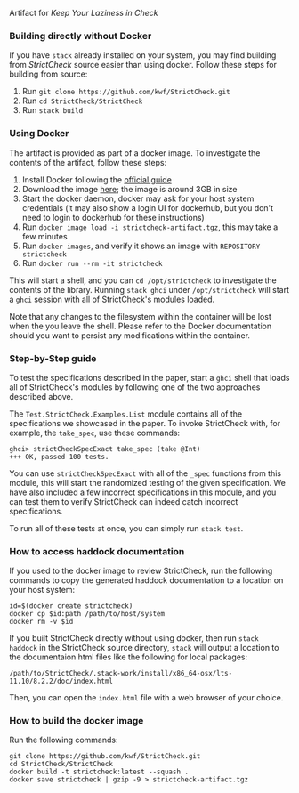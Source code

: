 Artifact for *Keep Your Laziness in Check*

### Building directly without Docker

If you have `stack` already installed on your system, you may find building from
*StrictCheck* source easier than using docker. Follow these steps for building
from source:

1. Run `git clone https://github.com/kwf/StrictCheck.git`
2. Run `cd StrictCheck/StrictCheck`
3. Run `stack build`

### Using Docker

The artifact is provided as part of a docker image. To investigate the contents
of the artifact, follow these steps:

1. Install Docker following the [official guide](https://docs.docker.com/install/)
2. Download the image [here](https://drive.google.com/file/d/1JPlPobzX32emNHM1h9RiF0ae7Vo5K0Vy/view?usp=sharing); the image is around 3GB in size
3. Start the docker daemon, docker may ask for your host system credentials (it
may also show a login UI for dockerhub, but you don't need to login to
dockerhub for these instructions)
4. Run `docker image load -i strictcheck-artifact.tgz`, this may take a few minutes
5. Run `docker images`, and verify it shows an image with `REPOSITORY strictcheck`
6. Run `docker run --rm -it strictcheck`

This will start a shell, and you can `cd /opt/strictcheck` to investigate the
contents of the library. Running `stack ghci` under `/opt/strictcheck` will
start a `ghci` session with all of StrictCheck's modules loaded.

Note that any changes to the filesystem within the container will be lost when
the you leave the shell. Please refer to the Docker documentation should you
want to persist any modifications within the container.

### Step-by-Step guide

To test the specifications described in the paper, start a `ghci` shell that
loads all of StrictCheck's modules by following one of the two approaches
described above.

The `Test.StrictCheck.Examples.List` module contains all of the specifications
we showcased in the paper. To invoke StrictCheck with, for example, the
`take_spec`, use these commands:

```
ghci> strictCheckSpecExact take_spec (take @Int)
+++ OK, passed 100 tests.
```

You can use `strictCheckSpecExact` with all of the `_spec` functions from this
module, this will start the randomized testing of the given specification. We
have also included a few incorrect specifications in this module, and you can
test them to verify StrictCheck can indeed catch incorrect specifications.

To run all of these tests at once, you can simply run `stack test`.

### How to access haddock documentation

If you used to the docker image to review StrictCheck, run the following
commands to copy the generated haddock documentation to a location on your host
system:

```
id=$(docker create strictcheck)
docker cp $id:path /path/to/host/system
docker rm -v $id
```

If you built StrictCheck directly without using docker, then run `stack haddock`
in the StrictCheck source directory, `stack` will output a location to the
documentaion html files like the following for local packages:

```
/path/to/StrictCheck/.stack-work/install/x86_64-osx/lts-11.10/8.2.2/doc/index.html
```

Then, you can open the `index.html` file with a web browser of your choice.

### How to build the docker image

Run the following commands:

```
git clone https://github.com/kwf/StrictCheck.git
cd StrictCheck/StrictCheck
docker build -t strictcheck:latest --squash .
docker save strictcheck | gzip -9 > strictcheck-artifact.tgz
```
